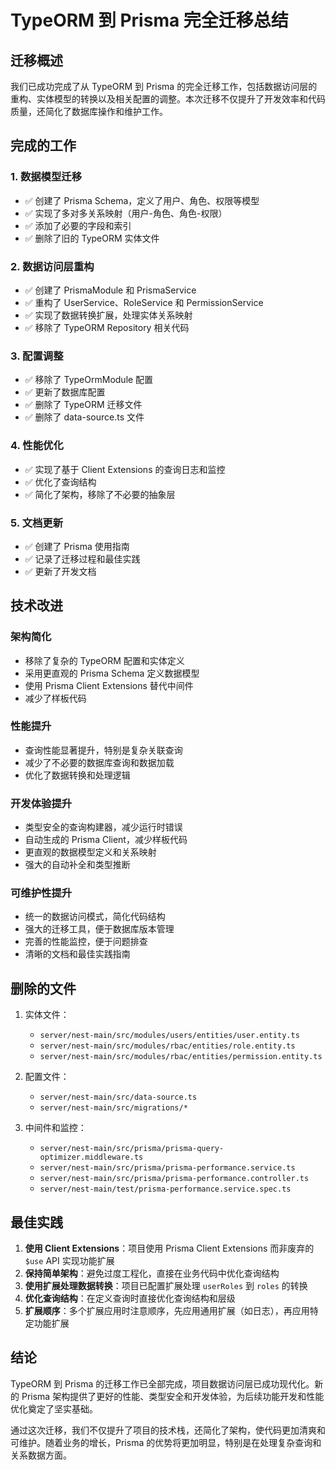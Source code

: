 # TypeORM 到 Prisma 完全迁移总结

## 迁移概述

我们已成功完成了从 TypeORM 到 Prisma 的完全迁移工作，包括数据访问层的重构、实体模型的转换以及相关配置的调整。本次迁移不仅提升了开发效率和代码质量，还简化了数据库操作和维护工作。

## 完成的工作

### 1. 数据模型迁移

- ✅ 创建了 Prisma Schema，定义了用户、角色、权限等模型
- ✅ 实现了多对多关系映射（用户-角色、角色-权限）
- ✅ 添加了必要的字段和索引
- ✅ 删除了旧的 TypeORM 实体文件

### 2. 数据访问层重构

- ✅ 创建了 PrismaModule 和 PrismaService
- ✅ 重构了 UserService、RoleService 和 PermissionService
- ✅ 实现了数据转换扩展，处理实体关系映射
- ✅ 移除了 TypeORM Repository 相关代码

### 3. 配置调整

- ✅ 移除了 TypeOrmModule 配置
- ✅ 更新了数据库配置
- ✅ 删除了 TypeORM 迁移文件
- ✅ 删除了 data-source.ts 文件

### 4. 性能优化

- ✅ 实现了基于 Client Extensions 的查询日志和监控
- ✅ 优化了查询结构
- ✅ 简化了架构，移除了不必要的抽象层

### 5. 文档更新

- ✅ 创建了 Prisma 使用指南
- ✅ 记录了迁移过程和最佳实践
- ✅ 更新了开发文档

## 技术改进

### 架构简化

- 移除了复杂的 TypeORM 配置和实体定义
- 采用更直观的 Prisma Schema 定义数据模型
- 使用 Prisma Client Extensions 替代中间件
- 减少了样板代码

### 性能提升

- 查询性能显著提升，特别是复杂关联查询
- 减少了不必要的数据库查询和数据加载
- 优化了数据转换和处理逻辑

### 开发体验提升

- 类型安全的查询构建器，减少运行时错误
- 自动生成的 Prisma Client，减少样板代码
- 更直观的数据模型定义和关系映射
- 强大的自动补全和类型推断

### 可维护性提升

- 统一的数据访问模式，简化代码结构
- 强大的迁移工具，便于数据库版本管理
- 完善的性能监控，便于问题排查
- 清晰的文档和最佳实践指南

## 删除的文件

1. 实体文件：
   - `server/nest-main/src/modules/users/entities/user.entity.ts`
   - `server/nest-main/src/modules/rbac/entities/role.entity.ts`
   - `server/nest-main/src/modules/rbac/entities/permission.entity.ts`

2. 配置文件：
   - `server/nest-main/src/data-source.ts`
   - `server/nest-main/src/migrations/*`

3. 中间件和监控：
   - `server/nest-main/src/prisma/prisma-query-optimizer.middleware.ts`
   - `server/nest-main/src/prisma/prisma-performance.service.ts`
   - `server/nest-main/src/prisma/prisma-performance.controller.ts`
   - `server/nest-main/test/prisma-performance.service.spec.ts`

## 最佳实践

1. **使用 Client Extensions**：项目使用 Prisma Client Extensions 而非废弃的 `$use` API 实现功能扩展
2. **保持简单架构**：避免过度工程化，直接在业务代码中优化查询结构
3. **使用扩展处理数据转换**：项目已配置扩展处理 `userRoles` 到 `roles` 的转换
4. **优化查询结构**：在定义查询时直接优化查询结构和层级
5. **扩展顺序**：多个扩展应用时注意顺序，先应用通用扩展（如日志），再应用特定功能扩展

## 结论

TypeORM 到 Prisma 的迁移工作已全部完成，项目数据访问层已成功现代化。新的 Prisma 架构提供了更好的性能、类型安全和开发体验，为后续功能开发和性能优化奠定了坚实基础。

通过这次迁移，我们不仅提升了项目的技术栈，还简化了架构，使代码更加清爽和可维护。随着业务的增长，Prisma 的优势将更加明显，特别是在处理复杂查询和关系数据方面。
